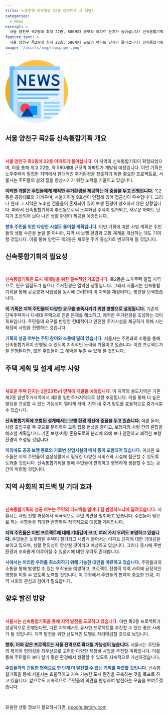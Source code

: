 ```yaml
---
title: 노후주택 리모델링 22층 아파트로 새 생명!
categories:
  - News
excerpt: >
  서울 양천구 목2동에 최대 22층, 580세대 규모의 아파트 단지가 들어섭니다! 신속통합기획을 통해 노후 주택 밀집지역이 쾌적한 주거 환경으로 탈바꿈하며, 교육과 교통이 편리한 이 지역에 대한 관심이 집중되고 있습니다.
feature_text: >
  서울 양천구 목2동에 최대 22층, 580세대 규모의 아파트 단지가 들어섭니다! 신속통합기획을 통해 노후 주택 밀집지역이 쾌적한 주거 환경으로 탈바꿈하며, 교육과 교통이 편리한 이 지역에 대한 관심이 집중되고 있습니다.
image: '/assets/img/newspaper.png'
---
```


<p><img src="/assets/img/newspaper.png" alt="kimp 속보" /></p>

<h2 data-ke-size="size26">서울 양천구 목2동 신속통합기획 개요</h2>

<p data-ke-size="size16">&nbsp;</p>

<p><b><span style="color: #ee2323;">서울 양천구 목2동에 22층 아파트가 들어섭니다.</span></b> 이 지역의 신속통합기획이 확정되었으며, 이를 통해 최고 22층, 약 580세대 규모의 아파트가 개발될 예정입니다. 이번 기획은 노후주택이 밀집한 지역에서 현대적인 주거환경을 창출하기 위한 중요한 프로젝트로, 서울시는 주민들의 삶의 질을 향상시키기 위한 노력을 기울이고 있습니다. </p>

<p><b><span style="background-color: #21538527;">이러한 개발은 주민들에게 쾌적한 주거환경을 제공하는 데 중점을 두고 진행됩니다.</span></b> 목2동은 공항대로와 가까우며, 서울지하철 9호선이 인접해 있어 접근성이 우수합니다. 그러나 현재 그 지역은 노후한 건물들이 혼재되어 있어 보행 환경이 양호하지 않은 상황입니다. 따라서 신속통합기획이 추진됨으로써 노후화된 주택이 철거되고, 새로운 아파트 단지가 조성되어 보다 나은 생활 환경이 제공될 예정입니다.</p>

<p><b><span style="color: #1a5490;">향후 주민을 위한 다양한 시설도 들어설 계획입니다.</span></b> 이번 기획에 따른 사업 계획은 주민들의 생활 수준을 높일 뿐 아니라, 지역 내 보행 환경과 교통 체계를 개선하는 데도 기여할 것입니다. 이를 통해 양천구 목2동은 새로운 주거 중심지로 변모하게 될 것입니다.</p>

<h2 data-ke-size="size26">신속통합기획의 필요성</h2>

<p data-ke-size="size16">&nbsp;</p>

<p><b><span style="color: #ee2323;">신속통합기획은 도시 재개발을 위한 필수적인 기초입니다.</span></b> 목2동은 노후주택 밀집 지역으로, 인구 밀집도가 높으나 주거환경은 열악한 상황입니다. 그래서 서울시는 신속통합기획을 통해 공공성과 사업성을 동시에 고려하여 이 지역을 재정비하는 방안을 모색했습니다.</p>

<p><b><span style="background-color: #21538527;">이 기획은 지역 주민들의 다양한 요구를 충족시키기 위한 방향으로 설정됩니다.</span></b> 기존의 단독주택이나 다세대 주택으로 인한 문제를 해소하고, 쾌적한 주거환경을 조성하는 것이 목표입니다. 주민들의 요구를 반영한 현대적이고 안전한 주거시설을 제공하기 위해 시는 재정비 사업을 진행하는 것입니다.</p>

<p><b><span style="color: #1a5490;">기획의 성공 여부는 주민 참여와 소통에 달려 있습니다.</span></b> 서울시는 주민과의 소통을 통해 신속통합기획이 진행될 수 있도록 지속적인 노력을 기울이고 있습니다. 이번 프로젝트가 잘 진행된다면, 많은 주민들이 그 혜택을 누릴 수 있게 될 것입니다.</p>

<h2 data-ke-size="size26">주택 계획 및 설계 세부 사항</h2>

<p data-ke-size="size16">&nbsp;</p>

<p><b><span style="color: #ee2323;">새로운 주택 단지는 2만2315㎡ 면적에 개발될 예정입니다.</span></b> 이 지역의 용도지역은 기존 제2종 일반주거지역에서 제2종 일반주거지역으로 상향 조정됩니다. 이를 통해 더 높은 빌딩을 건설할 수 있는 가능성이 열리게 되며, 지역 내 주거 밀도를 효율적으로 증가시킬 수 있습니다.</p>

<p><b><span style="background-color: #21538527;">신속통합기획에 포함된 설계에서는 보행 환경 개선에 중점을 두고 있습니다.</span></b> 예를 들어, 차량 출입구를 두 곳으로 분리하여 교통 집중 현상을 줄이고, 보행자와 차량 간의 혼잡을 해소할 계획입니다. 기존 보행·차량 혼용도로의 분리에 의해 보다 안전하고 쾌적한 보행 환경이 조성될 것입니다.</p>

<p><b><span style="color: #1a5490;">이외에도 공공 보행 통로와 가로변 상업시설의 배치 등이 포함되어 있습니다.</span></b> 이러한 요소들은 지역 주민들이 일상생활에서 필요한 다양한 서비스와 시설에 접근할 수 있도록 도와줄 것입니다. 신속통합기획을 통해 주민들이 편리하고 행복하게 생활할 수 있는 공간이 마련될 것입니다.</p>

<h2 data-ke-size="size26">지역 사회의 피드백 및 기대 효과</h2>

<p data-ke-size="size16">&nbsp;</p>

<p><b><span style="color: #ee2323;">신속통합기획의 성공 여부는 주민의 피드백을 얼마나 잘 반영하느냐에 달려있습니다.</span></b> 서울시는 사업 진행 과정에서 적극적으로 주민 의견을 청취하고 있습니다. 주민들이 필요로 하는 사항들을 최대한 반영하여 적극적으로 대응할 계획입니다.</p>

<p><b><span style="background-color: #21538527;">지역 주민들은 이번 프로젝트에 대해 기대감이 크고, 여러 가지 우려도 표명하고 있습니다.</span></b> 주민들은 노후화된 주택이 철거되고 새롭게 들어서는 아파트 단지에 대한 기대감을 보이고 있으며, 생활 편의성이 향상될 것이라고 예상하고 있습니다. 그러나 동시에 주변 환경과 조화롭게 이루어질 수 있을지에 대한 우려도 존재합니다.</p>

<p><b><span style="color: #1a5490;">시에서는 이러한 우려를 최소화하기 위해 가능한 대안을 마련하고 있습니다.</span></b> 주민들과의 소통을 통해 발생할 수 있는 부작용을 예방하고, 프로젝트 진행이 지역 사회에 긍정적인 영향을 미칠 수 있도록 노력할 것입니다. 이 과정에서 주민들의 협력이 중요한 만큼, 지역 사회의 관심과 참여가 필요합니다.</p>

<h2 data-ke-size="size26">향후 발전 방향</h2>

<p data-ke-size="size16">&nbsp;</p>

<p><b><span style="color: #ee2323;">서울시는 신속통합기획을 통해 지역 발전을 도모하고 있습니다.</span></b> 이번 목2동 프로젝트가 성공적으로 진행된다면, 다른 지역에서도 유사한 프로젝트를 추진할 수 있는 좋은 사례가 될 것입니다. 지역 발전을 위한 선도적인 모델로 자리매김할 것으로 보입니다.</p>

<p><b><span style="background-color: #21538527;">향후, 이와 같은 프로젝트는 서울 전역으로 확대될 가능성이 높습니다.</span></b> 서울시는 주민들의 복지와 편의성을 최우선으로 고려한 다양한 재정비 사업을 추진할 계획입니다. 이를 통해 주민들이 보다 살기 좋은 환경에서 생활할 수 있도록 지속적으로 개선하겠습니다.</p>

<p><b><span style="color: #1a5490;">주민들과의 긴밀한 협력으로 한 단계 더 발전할 수 있는 기회를 마련할 것입니다.</span></b> 신속통합기획을 통해 서울시는 효율적이고 지속 가능한 도시 환경을 구축하는 것을 목표로 하고 있습니다. 앞으로도 지속적으로 주민들의 의견을 반영하여 발전하는 모습을 보여주겠습니다.</p>

<p data-ke-size="size16">&nbsp;</p> 
유용한 생활 정보가 필요하시다면, <a href="https://qoogle.tistory.com" rel="dofollow">qoogle.tistory.com</a>


